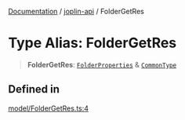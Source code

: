 [Documentation](../../packages.md) / [joplin-api](../index.md) / FolderGetRes

# Type Alias: FolderGetRes

> **FolderGetRes**: [`FolderProperties`](../interfaces/FolderProperties.md) & [`CommonType`](../interfaces/CommonType.md)

## Defined in

[model/FolderGetRes.ts:4](https://github.com/rxliuli/joplin-utils/blob/a3a4c55f9104da0aa8b36da1259d082b810b3d68/packages/joplin-api/src/model/FolderGetRes.ts#L4)
